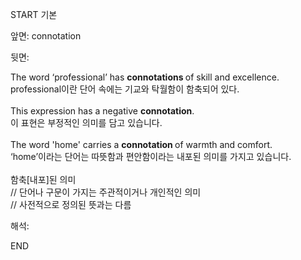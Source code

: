 START
기본

앞면:
connotation


뒷면:
<div>The word ‘professional’ has <b>connotations </b>of skill and excellence. <br></div><div><div>professional이란 단어 속에는 기교와 탁월함이 함축되어 있다.</div></div><div><br></div><div><div>This expression has a negative <strong>connotation</strong>. </div><div><div>이 표현은 부정적인 의미를 담고 있습니다.</div></div></div><div><br></div><div>The word 'home' carries a <b>connotation </b>of warmth and comfort.<br></div><div>‘home’이라는 단어는 따뜻함과 편안함이라는 내포된 의미를 가지고 있습니다.<br></div><div><br></div><div>함축[내포]된 의미</div><div>// 단어나 구문이 가지는 주관적이거나 개인적인 의미</div><div>// 사전적으로 정의된 뜻과는 다름<br></div>


해석:

END